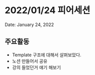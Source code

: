 # 2022/01/24 피어세션

Date: January 24, 2022

## 주요활동

- Template 구조에 대해서 살펴보았다.
- 노션 만들어서 공유
- 강의 들었던거 얘기 해보기